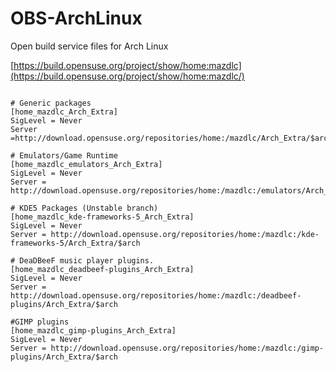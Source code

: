 # OBS-ArchLinux
Open build service files for Arch Linux

[https://build.opensuse.org/project/show/home:mazdlc](https://build.opensuse.org/project/show/home:mazdlc/)



<pre><code>
# Generic packages
[home_mazdlc_Arch_Extra]
SigLevel = Never
Server =http://download.opensuse.org/repositories/home:/mazdlc/Arch_Extra/$arch

# Emulators/Game Runtime
[home_mazdlc_emulators_Arch_Extra]
SigLevel = Never
Server = http://download.opensuse.org/repositories/home:/mazdlc:/emulators/Arch_Extra/$arch

# KDE5 Packages (Unstable branch)
[home_mazdlc_kde-frameworks-5_Arch_Extra]
SigLevel = Never
Server = http://download.opensuse.org/repositories/home:/mazdlc:/kde-frameworks-5/Arch_Extra/$arch

# DeaDBeeF music player plugins. 
[home_mazdlc_deadbeef-plugins_Arch_Extra]
SigLevel = Never
Server = http://download.opensuse.org/repositories/home:/mazdlc:/deadbeef-plugins/Arch_Extra/$arch

#GIMP plugins
[home_mazdlc_gimp-plugins_Arch_Extra]
SigLevel = Never
Server = http://download.opensuse.org/repositories/home:/mazdlc:/gimp-plugins/Arch_Extra/$arch
</code></pre>
